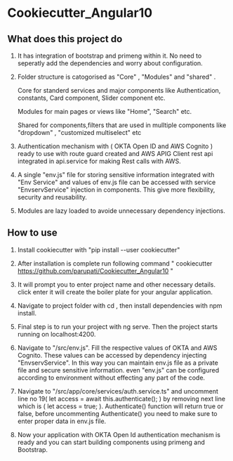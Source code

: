 # Cookiecutter_Angular10

## What does this project do

1. It has integration of bootstrap and primeng within it. No need to seperatly add the dependencies and worry about configuration.
2. Folder structure is catogorised as "Core" , "Modules" and "shared" .

   Core for standerd services and major components like Authentication, constants, Card component, Slider component etc.
   
   Modules for main pages or views like "Home", "Search" etc.
   
   Shared for components,filters that are used in mulltiple components like "dropdown" , "customized multiselect" etc  
3. Authentication mechanism with ( OKTA Open ID and AWS Cognito ) ready to use with route guard created and AWS APIG Client rest api integrated in api.service for making Rest calls with AWS.

4. A single "env.js" file for storing sensitive information integrated with "Env Service" and values of env.js file can be accessed with service "EnvservService" injection in components. This give more flexibility, security and reusability.

5. Modules are lazy loaded to avoide unnecessary dependency injections.

## How to use
1. Install cookiecutter with "pip install --user cookiecutter"

2. After installation is complete run following command " cookiecutter https://github.com/parupati/Cookiecutter_Angular10 "

3. It will prompt you to enter project name and other necessary details. click enter it will create the boiler plate for your angular application.

4. Navigate to project folder with cd <project name>, then install dependencies with npm install.
  
5. Final step is to run your project with ng serve. Then the project starts running on localhost:4200.

6. Navigate to "<project name>/src/env.js". Fill the respective values of OKTA and AWS Cognito. These values can be accessed by dependency injecting "EnvservService". In this way you can maintain env.js file as a private file and secure sensitive information. even "env.js" can be configured according to environment without effecting any part of the code.
  
7. Navigate to "<project Name>/src/app/core/services/auth.service.ts" and uncomment line no 19( let access = await this.authenticate(); ) by removing next line which is ( let access = true; ). Authenticate() function will return true or false, before uncommenting Authenticate() you need to make sure to enter proper data in env.js file.

8. Now your application with OKTA Open Id authentication mechanism is ready and you can start building components using primeng and Bootstrap.
